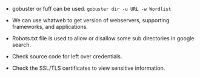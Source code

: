 - gobuster or fuff can be used. `gobuster dir -u URL -w Wordlist`

- We can use whatweb to get version of webservers, supporting frameworks, and applications.

- Robots.txt file is used to allow or disallow some sub directories in google search.

- Check source code for left over credentials.

- Check the SSL/TLS certificates to view sensitive information.